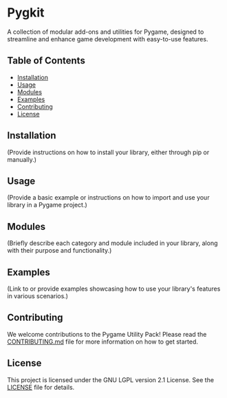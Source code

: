 # Pygkit

A collection of modular add-ons and utilities for Pygame, designed to streamline and enhance game development with easy-to-use features.

## Table of Contents

- [Installation](#installation)
- [Usage](#usage)
- [Modules](#modules)
- [Examples](#examples)
- [Contributing](#contributing)
- [License](#license)

## Installation

(Provide instructions on how to install your library, either through pip or manually.)

## Usage

(Provide a basic example or instructions on how to import and use your library in a Pygame project.)

## Modules

(Briefly describe each category and module included in your library, along with their purpose and functionality.)

## Examples

(Link to or provide examples showcasing how to use your library's features in various scenarios.)

## Contributing

We welcome contributions to the Pygame Utility Pack! Please read the [CONTRIBUTING.md](CONTRIBUTING.md) file for more information on how to get started.

## License

This project is licensed under the GNU LGPL version 2.1 License. See the [LICENSE](LICENSE) file for details.
